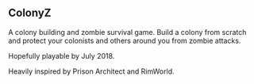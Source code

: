 ColonyZ
---------

A colony building and zombie survival game. Build a colony from scratch and protect your colonists and others around you from zombie attacks.

Hopefully playable by July 2018.


Heavily inspired by Prison Architect and RimWorld.